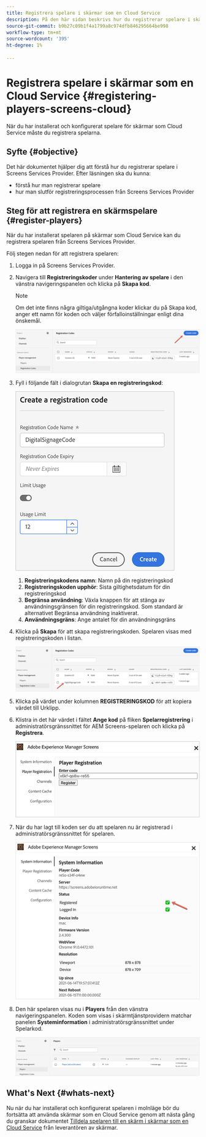 ```yaml
---
title: Registrera spelare i skärmar som en Cloud Service
description: På den här sidan beskrivs hur du registrerar spelare i skärmar som en Cloud Service.
source-git-commit: b9b27c09b1f4a1799a8c974dfb846295664be998
workflow-type: tm+mt
source-wordcount: '395'
ht-degree: 1%

---
```



# Registrera spelare i skärmar som en Cloud Service {#registering-players-screens-cloud}

När du har installerat och konfigurerat spelare för skärmar som Cloud Service måste du registrera spelarna.

## Syfte {#objective}

Det här dokumentet hjälper dig att förstå hur du registrerar spelare i Screens Services Provider. Efter läsningen ska du kunna:

* förstå hur man registrerar spelare
* hur man slutför registreringsprocessen från Screens Services Provider

## Steg för att registrera en skärmspelare {#register-players}

När du har installerat spelaren på skärmar som Cloud Service kan du registrera spelaren från Screens Services Provider.

Följ stegen nedan för att registrera spelaren:

1. Logga in på Screens Services Provider.

1. Navigera till **Registreringskoder** under **Hantering av spelare** i den vänstra navigeringspanelen och klicka på **Skapa kod**.

   >[!NOTE]
   >Om det inte finns några giltiga/utgångna koder klickar du på Skapa kod, anger ett namn för koden och väljer förfalloinställningar enligt dina önskemål.

   ![bild](/help/screens-cloud/assets/player/register-player1.png)

1. Fyll i följande fält i dialogrutan **Skapa en registreringskod**:

   ![bild](/help/screens-cloud/assets/player/register-player2.png)

   1. **Registreringskodens namn**: Namn på din registreringskod
   1. **Registreringskoden upphör**: Sista giltighetsdatum för din registreringskod
   1. **Begränsa användning**: Växla knappen för att stänga av användningsgränsen för din registreringskod. Som standard är alternativet Begränsa användning inaktiverat.
   1. **Användningsgräns**: Ange antalet för din användningsgräns

1. Klicka på **Skapa** för att skapa registreringskoden. Spelaren visas med registreringskoden i listan.

   ![bild](/help/screens-cloud/assets/player/register-player3.png)

1. Klicka på värdet under kolumnen **REGISTRERINGSKOD** för att kopiera värdet till Urklipp.

1. Klistra in det här värdet i fältet **Ange kod** på fliken **Spelarregistrering** i administratörsgränssnittet för AEM Screens-spelaren och klicka på **Registrera**.

   ![bild](/help/screens-cloud/assets/player/register-player4.png)


1. När du har lagt till koden ser du att spelaren nu är registrerad i administratörsgränssnittet för spelaren.

   ![bild](/help/screens-cloud/assets/player/register-player5.png)

1. Den här spelaren visas nu i **Players** från den vänstra navigeringspanelen. Koden som visas i skärmtjänstprovidern matchar panelen **Systeminformation** i administratörsgränssnittet under Spelarkod.

   ![bild](/help/screens-cloud/assets/player/register-player6.png)

## What&#39;s Next {#whats-next}

Nu när du har installerat och konfigurerat spelaren i molnläge bör du fortsätta att använda skärmar som en Cloud Service genom att nästa gång du granskar dokumentet [Tilldela spelaren till en skärm i skärmar som en Cloud Service](/help/screens-cloud/managing-players-registration/assigning-player-display.md) från leverantören av skärmar.